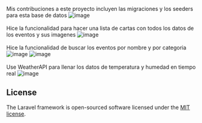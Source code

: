 Mis contribuciones a este proyecto incluyen las migraciones y los seeders para esta base de datos
![image](https://github.com/A01704868/Desarrollo-Web-Laravel/assets/78516893/16188fc5-580c-4128-8e4e-e1ad73b7052f)
</br>
</br>
Hice la funcionalidad para hacer una lista de cartas con todos los datos de los eventos y sus imagenes
![image](https://github.com/A01704868/Desarrollo-Web-Laravel/assets/78516893/514485e0-df2b-4c2e-aaf2-ec8e6de93505)
</br>
</br>
Hice la funcionalidad de buscar los eventos por nombre y por categoria
![image](https://github.com/A01704868/Desarrollo-Web-Laravel/assets/78516893/00e76c79-2902-4201-a044-aa5b1be53bc0)
![image](https://github.com/A01704868/Desarrollo-Web-Laravel/assets/78516893/58882dc0-e038-4897-93c7-196570b4c386)
</br>
</br>
Use WeatherAPI para llenar los datos de temperatura y humedad en tiempo real
![image](https://github.com/A01704868/Desarrollo-Web-Laravel/assets/78516893/1c9621e5-0e1b-4073-897a-fe78d27858f7)
</br>
## License

The Laravel framework is open-sourced software licensed under the [MIT license](https://opensource.org/licenses/MIT).

